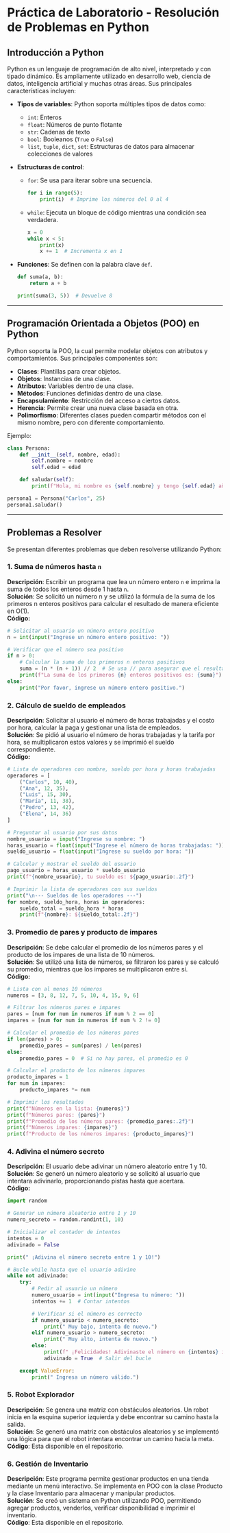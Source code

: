 # Práctica de Laboratorio - Resolución de Problemas en Python

## Introducción a Python

Python es un lenguaje de programación de alto nivel, interpretado y con tipado dinámico. Es ampliamente utilizado en desarrollo web, ciencia de datos, inteligencia artificial y muchas otras áreas. Sus principales características incluyen:

- **Tipos de variables**: Python soporta múltiples tipos de datos como:
  - `int`: Enteros
  - `float`: Números de punto flotante
  - `str`: Cadenas de texto
  - `bool`: Booleanos (`True` o `False`)
  - `list`, `tuple`, `dict`, `set`: Estructuras de datos para almacenar colecciones de valores

- **Estructuras de control**:
  - `for`: Se usa para iterar sobre una secuencia.
    ```python
    for i in range(5):
        print(i)  # Imprime los números del 0 al 4
    ```
  - `while`: Ejecuta un bloque de código mientras una condición sea verdadera.
    ```python
    x = 0
    while x < 5:
        print(x)
        x += 1  # Incrementa x en 1
    ```

- **Funciones**: Se definen con la palabra clave `def`.
  ```python
  def suma(a, b):
      return a + b

  print(suma(3, 5))  # Devuelve 8

---

## Programación Orientada a Objetos (POO) en Python

Python soporta la POO, la cual permite modelar objetos con atributos y comportamientos. Sus principales componentes son:

- **Clases**: Plantillas para crear objetos.
- **Objetos**: Instancias de una clase.
- **Atributos**: Variables dentro de una clase.
- **Métodos**: Funciones definidas dentro de una clase.
- **Encapsulamiento**: Restricción del acceso a ciertos datos.
- **Herencia**: Permite crear una nueva clase basada en otra.
- **Polimorfismo**: Diferentes clases pueden compartir métodos con el mismo nombre, pero con diferente comportamiento.

Ejemplo:
```python
class Persona:
    def __init__(self, nombre, edad):
        self.nombre = nombre
        self.edad = edad

    def saludar(self):
        print(f"Hola, mi nombre es {self.nombre} y tengo {self.edad} años.")

persona1 = Persona("Carlos", 25)
persona1.saludar()
```

---

## Problemas a Resolver

Se presentan diferentes problemas que deben resolverse utilizando Python:

### 1. Suma de números hasta `n`
**Descripción**: Escribir un programa que lea un número entero `n` e imprima la suma de todos los enteros desde 1 hasta `n`.  
**Solución**: Se solicitó un número n y se utilizó la fórmula de la suma de los primeros n enteros positivos para calcular el resultado de manera eficiente en O(1).  
**Código:**
```python
# Solicitar al usuario un número entero positivo
n = int(input("Ingrese un número entero positivo: "))

# Verificar que el número sea positivo
if n > 0:
    # Calcular la suma de los primeros n enteros positivos
    suma = (n * (n + 1)) // 2  # Se usa // para asegurar que el resultado sea un entero
    print(f"La suma de los primeros {n} enteros positivos es: {suma}")
else:
    print("Por favor, ingrese un número entero positivo.")

```

### 2. Cálculo de sueldo de empleados
**Descripción**: Solicitar al usuario el número de horas trabajadas y el costo por hora, calcular la paga y gestionar una lista de empleados.  
**Solución**: Se pidió al usuario el número de horas trabajadas y la tarifa por hora, se multiplicaron estos valores y se imprimió el sueldo correspondiente.  
**Código:**
```python
# Lista de operadores con nombre, sueldo por hora y horas trabajadas
operadores = [
    ("Carlos", 10, 40),
    ("Ana", 12, 35),
    ("Luis", 15, 30),
    ("María", 11, 38),
    ("Pedro", 13, 42),
    ("Elena", 14, 36)
]

# Preguntar al usuario por sus datos
nombre_usuario = input("Ingrese su nombre: ")
horas_usuario = float(input("Ingrese el número de horas trabajadas: "))
sueldo_usuario = float(input("Ingrese su sueldo por hora: "))

# Calcular y mostrar el sueldo del usuario
pago_usuario = horas_usuario * sueldo_usuario
print(f"{nombre_usuario}, tu sueldo es: ${pago_usuario:.2f}")

# Imprimir la lista de operadores con sus sueldos
print("\n--- Sueldos de los operadores ---")
for nombre, sueldo_hora, horas in operadores:
    sueldo_total = sueldo_hora * horas
    print(f"{nombre}: ${sueldo_total:.2f}")

```

### 3. Promedio de pares y producto de impares
**Descripción**: Se debe calcular el promedio de los números pares y el producto de los impares de una lista de 10 números.  
**Solución**: Se utilizó una lista de números, se filtraron los pares y se calculó su promedio, mientras que los impares se multiplicaron entre sí.  
**Código:**  
```python
# Lista con al menos 10 números
numeros = [3, 8, 12, 7, 5, 10, 4, 15, 9, 6]

# Filtrar los números pares e impares
pares = [num for num in numeros if num % 2 == 0]
impares = [num for num in numeros if num % 2 != 0]

# Calcular el promedio de los números pares
if len(pares) > 0:
    promedio_pares = sum(pares) / len(pares)
else:
    promedio_pares = 0  # Si no hay pares, el promedio es 0

# Calcular el producto de los números impares
producto_impares = 1
for num in impares:
    producto_impares *= num

# Imprimir los resultados
print(f"Números en la lista: {numeros}")
print(f"Números pares: {pares}")
print(f"Promedio de los números pares: {promedio_pares:.2f}")
print(f"Números impares: {impares}")
print(f"Producto de los números impares: {producto_impares}")

```

### 4. Adivina el número secreto
**Descripción**: El usuario debe adivinar un número aleatorio entre 1 y 10.  
**Solución**: Se generó un número aleatorio y se solicitó al usuario que intentara adivinarlo, proporcionando pistas hasta que acertara.  
**Código:**  
```python
import random

# Generar un número aleatorio entre 1 y 10
numero_secreto = random.randint(1, 10)

# Inicializar el contador de intentos
intentos = 0
adivinado = False

print(" ¡Adivina el número secreto entre 1 y 10!")

# Bucle while hasta que el usuario adivine
while not adivinado:
    try:
        # Pedir al usuario un número
        numero_usuario = int(input("Ingresa tu número: "))
        intentos += 1  # Contar intentos

        # Verificar si el número es correcto
        if numero_usuario < numero_secreto:
            print(" Muy bajo, intenta de nuevo.")
        elif numero_usuario > numero_secreto:
            print(" Muy alto, intenta de nuevo.")
        else:
            print(f" ¡Felicidades! Adivinaste el número en {intentos} intentos.")
            adivinado = True  # Salir del bucle

    except ValueError:
        print(" Ingresa un número válido.")

```

### 5. Robot Explorador
**Descripción**: Se genera una matriz con obstáculos aleatorios. Un robot inicia en la esquina superior izquierda y debe encontrar su camino hasta la salida.  
**Solución**: Se generó una matriz con obstáculos aleatorios y se implementó una lógica para que el robot intentara encontrar un camino hacia la meta.  
**Código**: Esta disponible en el repositorio.


### 6. Gestión de Inventario
**Descripción**: Este programa permite gestionar productos en una tienda mediante un menú interactivo. Se implementa en POO con la clase Producto y la clase Inventario para almacenar y manipular productos.  
**Solución**: Se creó un sistema en Python utilizando POO, permitiendo agregar productos, venderlos, verificar disponibilidad e imprimir el inventario.  
**Código**: Esta disponible en el repositorio.

